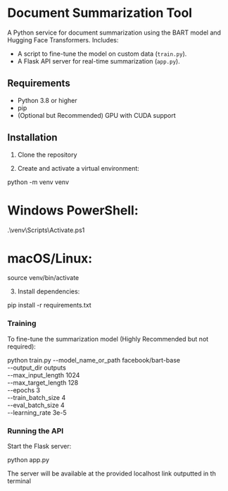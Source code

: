  # Document Summarization Tool

A Python service for document summarization using the BART model and Hugging Face Transformers. Includes:

* A script to fine-tune the model on custom data (`train.py`).
* A Flask API server for real-time summarization (`app.py`).

## Requirements

* Python 3.8 or higher
* pip
* (Optional but Recommended) GPU with CUDA support



## Installation

1. Clone the repository

2. Create and activate a virtual environment:


python -m venv venv
# Windows PowerShell: 
.\venv\Scripts\Activate.ps1
# macOS/Linux: 
source venv/bin/activate


3. Install dependencies:

pip install -r requirements.txt


### Training

To fine-tune the summarization model (Highly Recommended but not required):


python train.py --model_name_or_path facebook/bart-base \
--output_dir outputs \
--max_input_length 1024 \
--max_target_length 128 \
--epochs 3 \
--train_batch_size 4 \
--eval_batch_size 4 \
--learning_rate 3e-5


### Running the API

Start the Flask server:

python app.py

The server will be available at the provided localhost link outputted in th terminal
